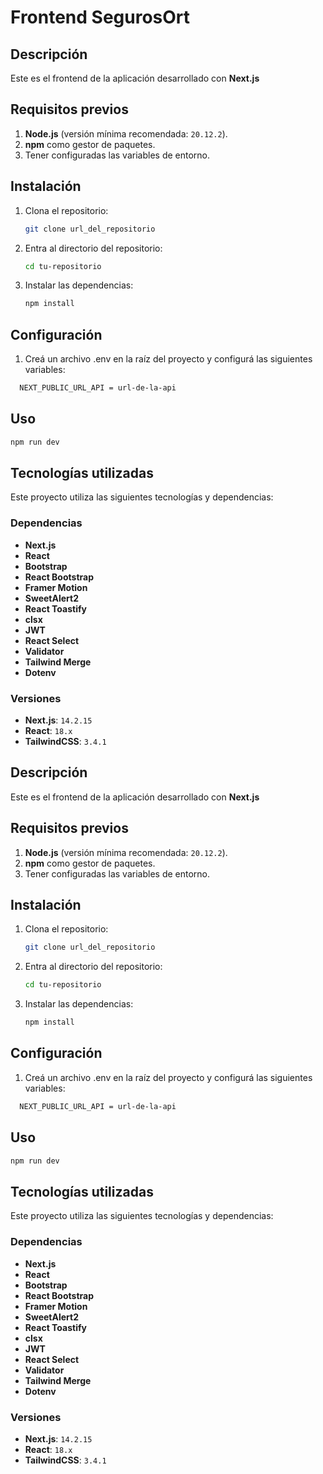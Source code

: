 # **Frontend SegurosOrt**

## **Descripción**

Este es el frontend de la aplicación desarrollado con **Next.js**

## **Requisitos previos**

1. **Node.js** (versión mínima recomendada: `20.12.2`).
2. **npm** como gestor de paquetes.
3. Tener configuradas las variables de entorno.

## **Instalación**

1. Clona el repositorio:
   ```bash
   git clone url_del_repositorio
   ```
2. Entra al directorio del repositorio:
   ```bash
   cd tu-repositorio
   ```
3. Instalar las dependencias:
   ```bash
   npm install
   ```

## **Configuración**

1. Creá un archivo .env en la raíz del proyecto y configurá las siguientes variables:

```bash
  NEXT_PUBLIC_URL_API = url-de-la-api
```

## **Uso**

```bash
npm run dev
```

## **Tecnologías utilizadas**

Este proyecto utiliza las siguientes tecnologías y dependencias:

### **Dependencias**

- **Next.js**
- **React**
- **Bootstrap**
- **React Bootstrap**
- **Framer Motion**
- **SweetAlert2**
- **React Toastify**
- **clsx**
- **JWT**
- **React Select**
- **Validator**
- **Tailwind Merge**
- **Dotenv**

### **Versiones**

- **Next.js**: `14.2.15`
- **React**: `18.x`
- **TailwindCSS**: `3.4.1`

## **Descripción**

Este es el frontend de la aplicación desarrollado con **Next.js**

## **Requisitos previos**

1. **Node.js** (versión mínima recomendada: `20.12.2`).
2. **npm** como gestor de paquetes.
3. Tener configuradas las variables de entorno.

## **Instalación**

1. Clona el repositorio:
   ```bash
   git clone url_del_repositorio
   ```
2. Entra al directorio del repositorio:
   ```bash
   cd tu-repositorio
   ```
3. Instalar las dependencias:
   ```bash
   npm install
   ```

## **Configuración**

1. Creá un archivo .env en la raíz del proyecto y configurá las siguientes variables:

```bash
  NEXT_PUBLIC_URL_API = url-de-la-api
```

## **Uso**

```bash
npm run dev
```

## **Tecnologías utilizadas**

Este proyecto utiliza las siguientes tecnologías y dependencias:

### **Dependencias**

- **Next.js**
- **React**
- **Bootstrap**
- **React Bootstrap**
- **Framer Motion**
- **SweetAlert2**
- **React Toastify**
- **clsx**
- **JWT**
- **React Select**
- **Validator**
- **Tailwind Merge**
- **Dotenv**

### **Versiones**

- **Next.js**: `14.2.15`
- **React**: `18.x`
- **TailwindCSS**: `3.4.1`

 
 
